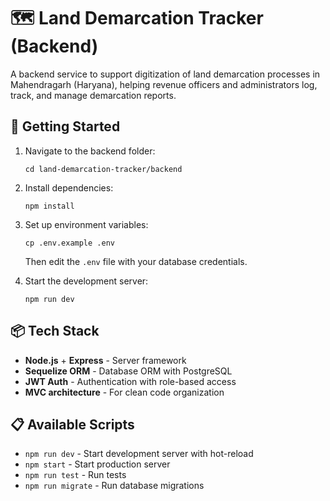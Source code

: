 # 🗺️ Land Demarcation Tracker (Backend)

A backend service to support digitization of land demarcation processes in Mahendragarh (Haryana), helping revenue officers and administrators log, track, and manage demarcation reports.

## 🚀 Getting Started

1. Navigate to the backend folder:
   ```
   cd land-demarcation-tracker/backend
   ```

2. Install dependencies:
   ```
   npm install
   ```

3. Set up environment variables:
   ```
   cp .env.example .env
   ```
   Then edit the `.env` file with your database credentials.

4. Start the development server:
   ```
   npm run dev
   ```

## 📦 Tech Stack

- **Node.js** + **Express** - Server framework
- **Sequelize ORM** - Database ORM with PostgreSQL
- **JWT Auth** - Authentication with role-based access
- **MVC architecture** - For clean code organization

## 📋 Available Scripts

- `npm run dev` - Start development server with hot-reload
- `npm start` - Start production server
- `npm run test` - Run tests
- `npm run migrate` - Run database migrations
